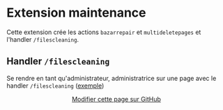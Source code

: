 # Extension maintenance

Cette extension crée les actions `bazarrepair` et `multideletepages` et l'handler `/filescleaning`. 

## Handler `/filescleaning`

Se rendre en tant qu'administrateur, administratrice sur une page avec le handler `/filescleaning` ([exemple](?GererDroits/filescleaning ':ignore'))

<div style="text-align:center;">

[Modifier cette page sur GitHub](https://github.com/YesWiki/yeswiki-extension-maintenance/edit/master/docs/fr/README.md)

</div>

